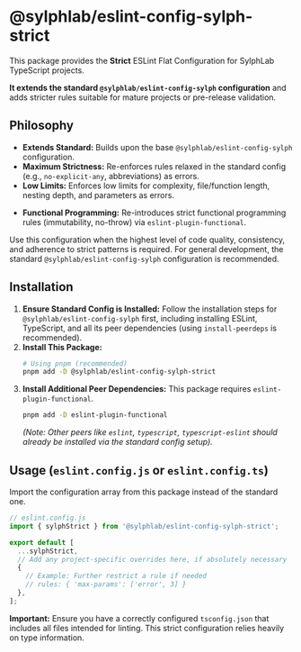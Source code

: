 # @sylphlab/eslint-config-sylph-strict

This package provides the **Strict** ESLint Flat Configuration for SylphLab TypeScript projects.

**It extends the standard `@sylphlab/eslint-config-sylph` configuration** and adds stricter rules suitable for mature projects or pre-release validation.

## Philosophy

- **Extends Standard:** Builds upon the base `@sylphlab/eslint-config-sylph` configuration.
- **Maximum Strictness:** Re-enforces rules relaxed in the standard config (e.g., `no-explicit-any`, abbreviations) as errors.
- **Low Limits:** Enforces low limits for complexity, file/function length, nesting depth, and parameters as errors.

* **Functional Programming:** Re-introduces strict functional programming rules (immutability, no-throw) via `eslint-plugin-functional`.

Use this configuration when the highest level of code quality, consistency, and adherence to strict patterns is required. For general development, the standard `@sylphlab/eslint-config-sylph` configuration is recommended.

## Installation

1.  **Ensure Standard Config is Installed:** Follow the installation steps for `@sylphlab/eslint-config-sylph` first, including installing ESLint, TypeScript, and all its peer dependencies (using `install-peerdeps` is recommended).
2.  **Install This Package:**
    ```bash
    # Using pnpm (recommended)
    pnpm add -D @sylphlab/eslint-config-sylph-strict
    ```
3.  **Install Additional Peer Dependencies:** This package requires `eslint-plugin-functional`.
    ```bash
    pnpm add -D eslint-plugin-functional
    ```
    _(Note: Other peers like `eslint`, `typescript`, `typescript-eslint` should already be installed via the standard config setup)._

## Usage (`eslint.config.js` or `eslint.config.ts`)

Import the configuration array from this package instead of the standard one.

```javascript
// eslint.config.js
import { sylphStrict } from '@sylphlab/eslint-config-sylph-strict';

export default [
  ...sylphStrict,
  // Add any project-specific overrides here, if absolutely necessary
  {
    // Example: Further restrict a rule if needed
    // rules: { 'max-params': ['error', 3] }
  },
];
```

**Important:** Ensure you have a correctly configured `tsconfig.json` that includes all files intended for linting. This strict configuration relies heavily on type information.
